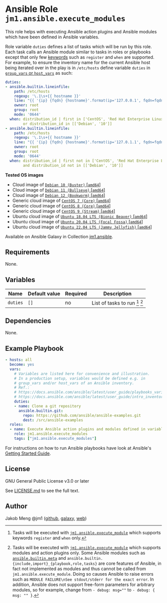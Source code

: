 # Ansible Role `jm1.ansible.execute_modules`

This role helps with executing Ansible action plugins and Ansible modules which have been defined in Ansible variables.

Role variable `duties` defines a list of tasks which will be run by this role. Each task calls an Ansible module similar
to tasks in roles or playbooks except that only few [keywords][playbooks-keywords] such as `register` and `when` are
supported. For example, to ensure the inventory name for the current Ansible host being iterated over in the play is in
`/etc/hosts` define variable `duties` in [`group_vars` or `host_vars`][ansible-inventory] as such:

```yml
duties:
- ansible.builtin.lineinfile:
    path: /etc/hosts
    regexp: '\.1\s+{{ hostname }}'
    line: "{{ '{ip} {fqdn} {hostname}'.format(ip='127.0.0.1', fqdn=fqdn, hostname=hostname) }}"
    owner: root
    group: root
    mode: '0644'
  when: distribution_id | first in ['CentOS', 'Red Hat Enterprise Linux']
        or distribution_id in [['Debian', '10']]
- ansible.builtin.lineinfile:
    path: /etc/hosts
    regexp: '\.1\s+{{ hostname }}'
    line: "{{ '{ip} {fqdn} {hostname}'.format(ip='127.0.1.1', fqdn=fqdn, hostname=hostname) }}"
    owner: root
    group: root
    mode: '0644'
  when: distribution_id | first not in ['CentOS', 'Red Hat Enterprise Linux']
        and distribution_id not in [['Debian', '10']]
```

[ansible-inventory]: https://docs.ansible.com/ansible/latest/user_guide/intro_inventory.html
[playbooks-keywords]: https://docs.ansible.com/ansible/latest/reference_appendices/playbooks_keywords.html

**Tested OS images**
- Cloud image of [`Debian 10 (Buster)` \[`amd64`\]](https://cdimage.debian.org/cdimage/openstack/current/)
- Cloud image of [`Debian 11 (Bullseye)` \[`amd64`\]](https://cdimage.debian.org/images/cloud/bullseye/latest/)
- Cloud image of [`Debian 12 (Bookworm)` \[`amd64`\]](https://cdimage.debian.org/images/cloud/bookworm/daily/)
- Generic cloud image of [`CentOS 7 (Core)` \[`amd64`\]](https://cloud.centos.org/centos/7/images/)
- Generic cloud image of [`CentOS 8 (Core)` \[`amd64`\]](https://cloud.centos.org/centos/8/x86_64/images/)
- Generic cloud image of [`CentOS 9 (Stream)` \[`amd64`\]](https://cloud.centos.org/centos/9-stream/x86_64/images/)
- Ubuntu cloud image of [`Ubuntu 18.04 LTS (Bionic Beaver)` \[`amd64`\]](https://cloud-images.ubuntu.com/bionic/current/)
- Ubuntu cloud image of [`Ubuntu 20.04 LTS (Focal Fossa)` \[`amd64`\]](https://cloud-images.ubuntu.com/focal/)
- Ubuntu cloud image of [`Ubuntu 22.04 LTS (Jammy Jellyfish)` \[`amd64`\]](https://cloud-images.ubuntu.com/jammy/)

Available on Ansible Galaxy in Collection [jm1.ansible](https://galaxy.ansible.com/jm1/ansible).

## Requirements

None.

## Variables

| Name     | Default value | Required | Description |
| -------- | ------------- | -------- | ----------- |
| `duties` | `[]`          | no       | List of tasks to run [^supported-keywords] [^supported-modules] |

[^supported-modules]: Tasks will be executed with [`jm1.ansible.execute_module`][jm1-ansible-execute-module] which
supports modules and action plugins only. Some Ansible modules such as [`ansible.builtin.meta`][ansible-builtin-meta]
and `ansible.builtin.{include,import}_{playbook,role,tasks}` are core features of Ansible, in fact not implemented as
modules and thus cannot be called from `jm1.ansible.execute_module`. Doing so causes Ansible to raise errors such as
`MODULE FAILURE\nSee stdout/stderr for the exact error`. In addition, Ansible does not support free-form parameters
for arbitrary modules, so for example, change from `- debug: msg=""` to `- debug: { msg: "" }`.

[^supported-keywords]: Tasks will be executed with [`jm1.ansible.execute_module`][jm1-ansible-execute-module] which
supports keywords `register` and `when` only.

[ansible-builtin-meta]: https://docs.ansible.com/ansible/latest/collections/ansible/builtin/meta_module.html
[jm1-ansible-execute-module]: https://github.com/JM1/ansible-collection-jm1-ansible/blob/master/plugins/modules/execute_module.py

## Dependencies

None.

## Example Playbook

```yml
- hosts: all
  become: yes
  vars:
    # Variables are listed here for convenience and illustration.
    # In a production setup, variables would be defined e.g. in
    # group_vars and/or host_vars of an Ansible inventory.
    # Ref.:
    # https://docs.ansible.com/ansible/latest/user_guide/playbooks_variables.html
    # https://docs.ansible.com/ansible/latest/user_guide/intro_inventory.html
    duties:
    - name: Clone a git repository
      ansible.builtin.git:
        repo: https://github.com/ansible/ansible-examples.git
        dest: /src/ansible-examples
  roles:
  - name: Execute Ansible action plugins and modules defined in variables
    role: jm1.ansible.execute_modules
    tags: ["jm1.ansible.execute_modules"]
```

For instructions on how to run Ansible playbooks have look at Ansible's
[Getting Started Guide](https://docs.ansible.com/ansible/latest/network/getting_started/first_playbook.html).

## License

GNU General Public License v3.0 or later

See [LICENSE.md](../../LICENSE.md) to see the full text.

## Author

Jakob Meng
@jm1 ([github](https://github.com/jm1), [galaxy](https://galaxy.ansible.com/jm1), [web](http://www.jakobmeng.de))
